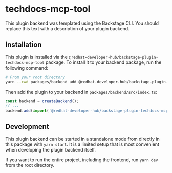 # techdocs-mcp-tool

This plugin backend was templated using the Backstage CLI. You should replace this text with a description of your plugin backend.

## Installation

This plugin is installed via the `@redhat-developer-hub/backstage-plugin-techdocs-mcp-tool` package. To install it to your backend package, run the following command:

```bash
# From your root directory
yarn --cwd packages/backend add @redhat-developer-hub/backstage-plugin-techdocs-mcp-tool
```

Then add the plugin to your backend in `packages/backend/src/index.ts`:

```ts
const backend = createBackend();
// ...
backend.add(import('@redhat-developer-hub/backstage-plugin-techdocs-mcp-tool'));
```

## Development

This plugin backend can be started in a standalone mode from directly in this
package with `yarn start`. It is a limited setup that is most convenient when
developing the plugin backend itself.

If you want to run the entire project, including the frontend, run `yarn dev` from the root directory.
